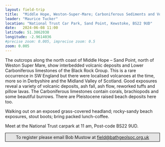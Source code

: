 ```yaml
---
layout: field-trip
title:  "Middle Hope, Weston-Super-Mare; Carboniferous Sediments and Volcanics"
leader: "Maurice Tucker"
location: "National Trust Car Park, Sand Point, Kewstoke, BS22 9UD"
date:   2024-06-08 11:00
latitude: 51.3862038
longitude: -2.9614036
#precise zoom: 0.005, imprecise zoom: 0.5
zoom: 0.005
---
```


The outcrops along the north coast of Middle Hope – Sand Point, north of Weston Super Mare, show interbedded volcanic deposits and Lower Carboniferous limestones of the Black Rock Group. This is a rare occurrence in SW England but there were localised volcanoes at the time, more so in Derbyshire and the Midland Valley of Scotland. Good exposures reveal a variety of volcanic deposits, ash fall, ash flow, reworked tuffs and pillow lavas. The Carboniferous limestones contain corals, brachiopods and some beautiful burrows. There are Pleistocene raised beach deposits here too.

Walking out on an exposed grass-covered headland; rocky-sandy beach exposures, stout boots; bring packed lunch-coffee.

Meet at the National Trust carpark at 11 am, Post-code BS22 9UD.


<div style="    border: 1px solid black;
    padding: 5px;
    background-color: #e5e5e5;
    max-width: 600px;
    text-align: center;
    margin: auto; margin-bottom: 20px;">To register please email Bob Mustow at <a href="mailto:field@bathgeolsoc.org.uk">field@bathgeolsoc.org.uk</a></div>